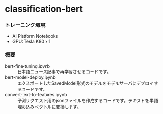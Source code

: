 # classification-bert

### トレーニング環境
- AI Platform Notebooks
- GPU: Tesla K80 x 1

### 概要
<dl>
  <dt>bert-fine-tuning.ipynb</dt>
  <dd>日本語ニュース記事で再学習させるコードです。</dd>
  <dt>bert-model-deploy.ipynb</dt>
  <dd>エクスポートしたSavedModel形式のモデルをモデルサーバにデプロイするコードです。</dd>
  <dt>convert-text-to-features.ipynb</dt>
  <dd>予測リクエスト用のjsonファイルを作成するコードです。テキストを単語埋め込みベクトルに変換します。</dd>
</dl>
